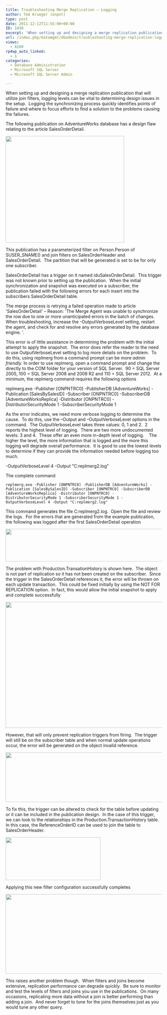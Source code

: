 ```yaml
---
title: Troubleshooting Merge Replication – Logging
author: Ted Krueger (onpnt)
type: post
date: 2011-12-12T11:55:00+00:00
ID: 1430
excerpt: 'When setting up and designing a merge replication publication that will utilize join filters, logging levels can be vital to determining design issues in the setup.  Logging the synchronizing process quickly identifies points of failure and where to foc&hellip;'
url: /index.php/datamgmt/dbadmin/troubleshooting-merge-replication-logging/
views:
  - 8260
rp4wp_auto_linked:
  - 1
categories:
  - Database Administration
  - Microsoft SQL Server
  - Microsoft SQL Server Admin

---
```

When setting up and designing a merge replication publication that will utilize join filters, logging levels can be vital to determining design issues in the setup.  Logging the synchronizing process quickly identifies points of failure and where to focus efforts to find a solution to the problems causing the failures.

The following publication on AdventureWorks database has a design flaw relating to the article SalesOrderDetail.

<div class="image_block">
  <a href="/wp-content/uploads/blogs/DataMgmt/-77.png?mtime=1323522714"><img alt="" src="/wp-content/uploads/blogs/DataMgmt/-77.png?mtime=1323522714" width="382" height="343" /></a>
</div>

This publication has a parameterized filter on Person.Person of SUSER_SNAME() and join filters on SalesOrderHeader and SalesOrderDetail.  The partition that will be generated is set to be for only one subscriber.

SalesOrderDetail has a trigger on it named iduSalesOrderDetail.  This trigger was not known prior to setting up the publication.  When the initial synchronization and snapshot was executed on a subscriber, the publication failed with the following errors for each insert into the subscribers SalesOrderDetail table.

The merge process is retrying a failed operation made to article 'SalesOrderDetail' – Reason: 'The Merge Agent was unable to synchronize the row due to one or more unanticipated errors in the batch of changes. When troubleshooting, increase the -OutputVerboseLevel setting, restart the agent, and check for and resolve any errors generated by the database engine. '.

This error is of little assistance in determining the problem with the initial attempt to apply the snapshot.  The error does refer the reader to the need to use OutputVerboseLevel setting to log more details on the problem.  To do this, using replmerg from a command prompt can be more _admin friendly._ In order to use replmerg, open a command prompt and change the directly to the COM folder for your version of SQL Server.  90 = SQL Server 2005, 100 = SQL Server 2008 and 2008 R2 and 110 = SQL Server 2012.  At a minimum, the replmerg command requires the following options

replmerg.exe -Publisher [ONPNTRC0] -PublisherDB [AdventureWorks] -Publication [SalesBySalesID] -Subscriber [ONPNTRC0] -SubscriberDB [AdventureWorksReplica] -Distributor [ONPNTRC0] -DistributorSecurityMode 1 -SubscriberSecurityMode 1

As the error indicates, we need more verbose logging to determine the cause.  To do this, use the –Output and –OutputVerboseLevel options in the command.  The OutputVerboseLevel takes three values: 0, 1 and 2.  2 reports the highest level of logging.  There are two more undocumented levels: 3 and 4.  These offer an even more in-depth level of logging.    The higher the level, the more information that is logged and the more this logging will degrade overall performance.  It is good to use the lowest levels to determine if they can provide the information needed before logging too much.

-OutputVerboseLevel 4 -Output "C:replmerg2.log"

The complete command

```
replmerg.exe -Publisher [ONPNTRC0] -PublisherDB [AdventureWorks] -Publication [SalesBySalesID] -Subscriber [ONPNTRC0] -SubscriberDB [AdventureWorksReplica] -Distributor [ONPNTRC0] -DistributorSecurityMode 1 -SubscriberSecurityMode 1 -OutputVerboseLevel 4 -Output "C:replmerg2.log"
```


This command generates the file C:replmerg2.log.  Open the file and review the logs.  For the errors that are generated from the example publication, the following was logged after the first SalesOrderDetail operation

<div class="image_block">
  <a href="/wp-content/uploads/blogs/DataMgmt/-78.png?mtime=1323522714"><img alt="" src="/wp-content/uploads/blogs/DataMgmt/-78.png?mtime=1323522714" width="624" height="105" /></a>
</div>

The problem with Production.TransationHistory is shown here.  The object is not part of replication so it has not been created on the subscriber.  Since the trigger in the SalesOrderDetail references it, the error will be thrown on each update transaction.  This could be fixed initially by using the NOT FOR REPLICATION option.  In fact, this would allow the initial snapshot to apply and complete successfully

<div class="image_block">
  <a href="/wp-content/uploads/blogs/DataMgmt/-79.png?mtime=1323522716"><img alt="" src="/wp-content/uploads/blogs/DataMgmt/-79.png?mtime=1323522716" width="624" height="405" /></a>
</div>

However, that will only prevent replication triggers from firing.  The trigger will still be on the subscriber table and when normal update operations occur, the error will be generated on the object invalid reference.

<div class="image_block">
  <a href="/wp-content/uploads/blogs/DataMgmt/-80.png?mtime=1323522716"><img alt="" src="/wp-content/uploads/blogs/DataMgmt/-80.png?mtime=1323522716" width="537" height="160" /></a>
</div>

To fix this, the trigger can be altered to check for the table before updating or it can be included in the publication design.  In the case of this trigger, we can look to the relationships in the Production.TransactionHistory table.  In this case, the ReferenceOrderID can be used to join the table to SalesOrderHeader.

<div class="image_block">
  <a href="/wp-content/uploads/blogs/DataMgmt/-81.png?mtime=1323522716"><img alt="" src="/wp-content/uploads/blogs/DataMgmt/-81.png?mtime=1323522716" width="306" height="138" /></a>
</div>

Applying this new filter configuration successfully completes

<div class="image_block">
  <a href="/wp-content/uploads/blogs/DataMgmt/-82.png?mtime=1323522716"><img alt="" src="/wp-content/uploads/blogs/DataMgmt/-82.png?mtime=1323522716" width="624" height="256" /></a>
</div>

This raises another problem though.  When filters and joins become extensive, replication performance can degrade quickly.  Be sure to monitor and test the levels of filters and joins you use in the publications.  On many occasions, replicating more data without a join is better performing than adding a join.  And never forget to tune for the joins themselves just as you would tune any other query.